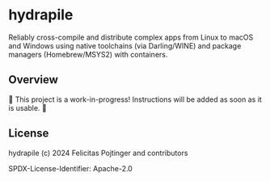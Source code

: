 # hydrapile

Reliably cross-compile and distribute complex apps from Linux to macOS and Windows using native toolchains (via Darling/WINE) and package managers (Homebrew/MSYS2) with containers.

## Overview

🚧 This project is a work-in-progress! Instructions will be added as soon as it is usable. 🚧

## License

hydrapile (c) 2024 Felicitas Pojtinger and contributors

SPDX-License-Identifier: Apache-2.0
